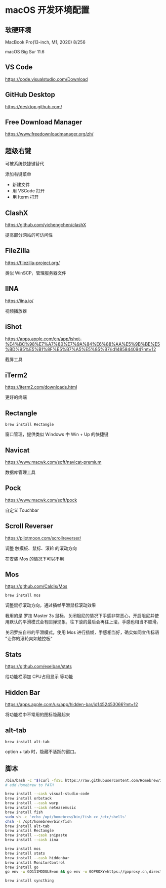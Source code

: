 # macOS 开发环境配置

## 软硬环境

MacBook Pro(13-inch, M1, 2020) 8/256

macOS Big Sur 11.6

## VS Code

<https://code.visualstudio.com/Download>

## GitHub Desktop

<https://desktop.github.com/>

## Free Download Manager

<https://www.freedownloadmanager.org/zh/>

## 超级右键

可被系统快捷键替代

添加右键菜单

- 新建文件
- 用 VSCode 打开
- 用 Iterm 打开

## ClashX

<https://github.com/yichengchen/clashX>

提高部分网站的可访问性

## FileZilla

<https://filezilla-project.org/>

类似 WinSCP，管理服务器文件

## IINA

<https://iina.io/>

视频播放器

## iShot

<https://apps.apple.com/cn/app/ishot-%E4%BC%98%E7%A7%80%E7%9A%84%E6%88%AA%E5%9B%BE%E5%BD%95%E5%B1%8F%E5%B7%A5%E5%85%B7/id1485844094?mt=12>

截屏工具

## iTerm2

<https://iterm2.com/downloads.html>

更好的终端

## Rectangle

`brew install Rectangle`

窗口管理，提供类似 Windows 中 Win + Up 的快捷键

## Navicat

<https://www.macwk.com/soft/navicat-premium>

数据库管理工具

## Pock

<https://www.macwk.com/soft/pock>

自定义 Touchbar

## Scroll Reverser

<https://pilotmoon.com/scrollreverser/>

调整 触摸板、鼠标、滚轮 的滚动方向

在安装 Mos 的情况下可以不用

## Mos

<https://github.com/Caldis/Mos>

`brew install mos`

调整鼠标滚动方向，通过插帧平滑鼠标滚动效果

我用的是 罗技 Master 3s 鼠标，关闭阻尼的情况下手感非常恶心，开启阻尼并使用默认的平滑模式会有回弹现象，往下滚的最后会再往上滚。手感也相当不顺滑。

关闭罗技自带的平滑模式，使用 Mos 进行插帧，手感相当好，确实如同宣传标语 "让你的滚轮爽如触控板"

## Stats

<https://github.com/exelban/stats>

给功能栏添加 CPU占用显示 等功能

## Hidden Bar

<https://apps.apple.com/us/app/hidden-bar/id1452453066?mt=12>

将功能栏中不常用的图标隐藏起来

## alt-tab

`brew install alt-tab`

option + tab 时，隐藏不活跃的窗口。

## 脚本

```sh
/bin/bash -c "$(curl -fsSL https://raw.githubusercontent.com/Homebrew/install/HEAD/install.sh)"
# add Homebrew to PATH

brew install --cask visual-studio-code
brew install orbstack
brew install --cask warp
brew install --cask neteasemusic
brew install fish
sudo sh -c 'echo /opt/homebrew/bin/fish >> /etc/shells'
chsh -s /opt/homebrew/bin/fish
brew install alt-tab
brew install Rectangle
brew install --cask snipaste
brew install --cask iina

brew install mos
brew install stats
brew install --cask hiddenbar
brew install MonitorControl
brew install go
go env -w GO111MODULE=on && go env -w GOPROXY=https://goproxy.cn,direct

brew install syncthing
```
